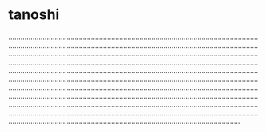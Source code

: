 # tanoshi

...........................................................................................................................................................................................................................................................................................................................................................................................................................................................................................................................................................................................................................................................................................................................................................................................................................................................................................................................................................................................................................................................................................................................................................................................................................................................................................................................................................................................................